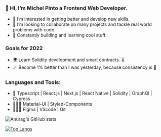 ### 👋 Hi, I’m Michel Pinto a Frontend Web Developer.

- 👀 I’m interested in getting better and develop new skills.
- 💞️ I’m looking to collaborate on many projects and tackle real world problems with code.
- 🚀 Constantly building and learning cool stuff.

### Goals for 2022

- 🌍 Learn Solidity development and smart contracts. ⏳
- 🪄 Become 1% better than I was yesterday, because consistency is 🔑

### Languages and Tools: 

 - 🚀 Typescript | React.js | Next.js | React Native | Solidity | GraphQl | Cypress
 - 👨🏾‍🎨 Material-UI | Styled-Components
 - 👨🏾‍💻 Figma | VScode | Git
 
 
 ![Anurag's GitHub stats](https://github-readme-stats.vercel.app/api?username=MichelPinto&show_icons=true&theme=radical)
 
 [![Top Langs](https://github-readme-stats.vercel.app/api/top-langs/?username=MichelPinto&layout=compact)](https://github.com/anuraghazra/github-readme-stats)





<!---
Michelpinto/Michelpinto is a ✨ special ✨ repository because its `README.md` (this file) appears on your GitHub profile.
You can click the Preview link to take a look at your changes.
--->
